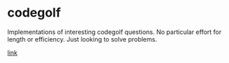 # codegolf 

Implementations of interesting codegolf questions. No particular effort for length or efficiency. Just looking to solve problems.

[link](https://codegolf.stackexchange.com)
